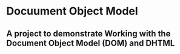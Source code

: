 # Docuument Object Model

## A project to demonstrate Working with the Document Object Model (DOM) and DHTML